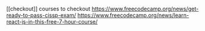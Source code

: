 [[checkout]]
courses to checkout
https://www.freecodecamp.org/news/get-ready-to-pass-cissp-exam/
https://www.freecodecamp.org/news/learn-react-js-in-this-free-7-hour-course/

